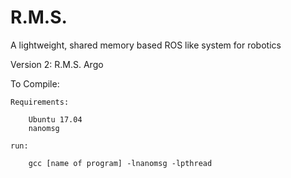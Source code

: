 # R.M.S.
A lightweight, shared memory based ROS like system for robotics

Version 2:
R.M.S. Argo


To Compile:

	Requirements:

		Ubuntu 17.04
		nanomsg

	run: 

		gcc [name of program] -lnanomsg -lpthread
